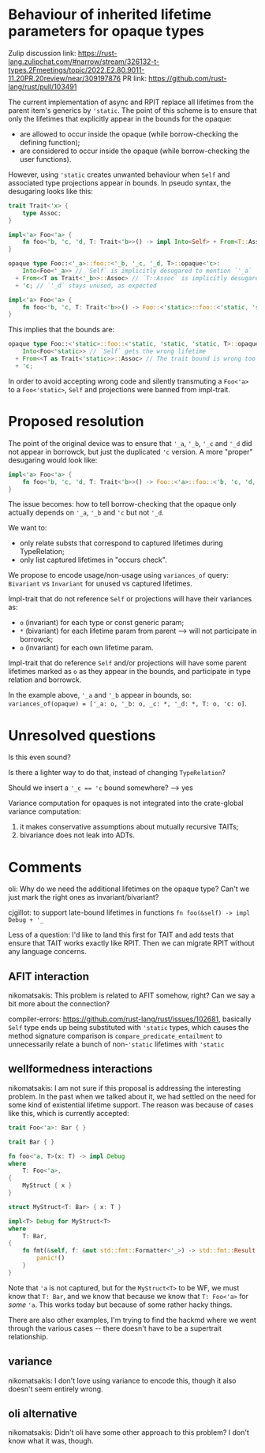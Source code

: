 # Behaviour of inherited lifetime parameters for opaque types

Zulip discussion link: https://rust-lang.zulipchat.com/#narrow/stream/326132-t-types.2Fmeetings/topic/2022.E2.80.9011-11.20PR.20review/near/309197876
PR link: https://github.com/rust-lang/rust/pull/103491

The current implementation of async and RPIT replace all lifetimes from the parent item's generics by `'static`.
The point of this scheme is to ensure that only the lifetimes that explicitly appear in the bounds for the opaque:
- are allowed to occur inside the opaque (while borrow-checking the defining function);
- are considered to occur inside the opaque (while borrow-checking the user functions).

However, using `'static` creates unwanted behaviour when `Self` and associated type projections appear in bounds.
In pseudo syntax, the desugaring looks like this:
```rust
trait Trait<'x> {
    type Assoc;
}

impl<'a> Foo<'a> {
    fn foo<'b, 'c, 'd, T: Trait<'b>>() -> impl Into<Self> + From<T::Assoc> + 'c { ... }
}

opaque type Foo::<'_a>::foo::<'_b, '_c, '_d, T>::opaque<'c>:
    Into<Foo<'_a>> // `Self` is implicitly desugared to mention `'_a`
  + From<<T as Trait<'_b>>::Assoc> // `T::Assoc` is implicitly desugared to mention `'_b`
  + 'c; // `'_d` stays unused, as expected

impl<'a> Foo<'a> {
    fn foo<'b, 'c, T: Trait<'b>>() -> Foo::<'static>::foo::<'static, 'static, 'static, T>::opaque::<'b> { ... }
}
```

This implies that the bounds are:
```rust
opaque type Foo::<'static>::foo::<'static, 'static, 'static, T>::opaque<'c>:
    Into<Foo<'static>> // `Self` gets the wrong lifetime
  + From<<T as Trait<'static>>::Assoc> // The trait bound is wrong too
  + 'c;
```

In order to avoid accepting wrong code and silently transmuting a `Foo<'a>` to a `Foo<'static>`,
`Self` and projections were banned from impl-trait.

# Proposed resolution

The point of the original device was to ensure that `'_a`, `'_b`, `'_c` and `'_d` did not appear in borrowck,
but just the duplicated `'c` version. A more "proper" desugaring would look like:

```rust
impl<'a> Foo<'a> {
    fn foo<'b, 'c, 'd, T: Trait<'b>>() -> Foo::<'a>::foo::<'b, 'c, 'd, T>::opaque::<'c> { ... }
}
```

The issue becomes: how to tell borrow-checking that the opaque only actually depends on `'_a`, `'_b` and `'c` but not `'_d`.

We want to:
- only relate substs that correspond to captured lifetimes during TypeRelation;
- only list captured lifetimes in "occurs check".

We propose to encode usage/non-usage using `variances_of` query:
`Bivariant` vs `Invariant` for unused vs captured lifetimes.

Impl-trait that do not reference `Self` or projections will have their variances as:
- `o` (invariant) for each type or const generic param;
- `*` (bivariant) for each lifetime param from parent --> will not participate in borrowck;
- `o` (invariant) for each own lifetime param.

Impl-trait that do reference `Self` and/or projections will have some parent lifetimes marked as `o` as they appear in the bounds, and participate in type relation and borrowck.

In the example above, `'_a` and `'_b` appear in bounds, so: `variances_of(opaque) = ['_a: o, '_b: o, _c: *, '_d: *, T: o, 'c: o]`.

# Unresolved questions

Is this even sound?

Is there a lighter way to do that, instead of changing `TypeRelation`?

Should we insert a `'_c == 'c` bound somewhere? --> yes

Variance computation for opaques is not integrated into the crate-global variance computation:
1. it makes conservative assumptions about mutually recursive TAITs;
2. bivariance does not leak into ADTs.

# Comments

oli:
Why do we need the additional lifetimes on the opaque type? Can't we just mark the right ones as invariant/bivariant?

cjgillot: to  support late-bound lifetimes in functions `fn foo(&self) -> impl Debug + '_`

Less of a question: I'd like to land this first for TAIT and add tests that ensure that TAIT works exactly like RPIT. Then we can migrate RPIT without any language concerns.

## AFIT interaction

nikomatsakis: This problem is related to AFIT somehow, right? Can we say a bit more about the connection?

compiler-errors: https://github.com/rust-lang/rust/issues/102681, basically `Self` type ends up being substituted with `'static` types, which causes the method signature comparison is `compare_predicate_entailment` to unnecessarily relate a bunch of non-`'static` lifetimes with `'static`

## wellformedness interactions

nikomatsakis: I am not sure if this proposal is addressing the interesting problem. In the past when we talked about it, we had settled on the need for some kind of existential lifetime support. The reason was because of cases like this, which is currently accepted:

```rust
trait Foo<'a>: Bar { }

trait Bar { }

fn foo<'a, T>(x: T) -> impl Debug
where
    T: Foo<'a>,
{ 
    MyStruct { x }
}

struct MyStruct<T: Bar> { x: T }

impl<T> Debug for MyStruct<T>
where
    T: Bar,
{
    fn fmt(&self, f: &mut std::fmt::Formatter<'_>) -> std::fmt::Result {
        panic!()
    }
}
```

Note that `'a` is not captured, but for the `MyStruct<T>` to be WF, we must know that `T: Bar`, and we know that because we know that `T: Foo<'a>` for *some* `'a`. This works today but because of some rather hacky things.

There are also other examples, I'm trying to find the hackmd where we went through the various cases -- there doesn't have to be a supertrait relationship.

## variance

nikomatsakis: I don't love using variance to encode this, though it also doesn't seem entirely wrong.

## oli alternative

nikomatsakis: Didn't oli have some other approach to this problem? I don't know what it was, though.
